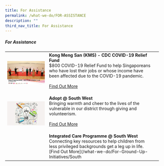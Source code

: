 ```yaml
---
title: For Assistance
permalink: /what-we-do/FOR-ASSISTANCE
description: ""
third_nav_title: For Assistance
---
```

##### For Assistance



| ||  |
| -------- | -------- | -------- |
| ![KMS](/images/What%20We%20Do/For%20Assistant/thumbnail_kms_cdc-crf.jpg)    |   **Kong Meng San (KMS) - CDC COVID-19 Relief Fund**<br> $800 COVID-19 Relief Fund to help Singaporeans who have lost their jobs or whose income have been affected due to the COVID-19 pandemic. <br><br> [Find Out More](/what-we-do/FOR-GROUND-UP-INITIATIVES/South-West-Happy-Fund)<br><br>|      |
| ![](/images/SWIFT.png)     |   **Adopt @ South West**<br> Bringing warmth and cheer to the lives of the vulnerable in our district through giving and volunteerism.<br><br> [Find Out More](/what-we-do/FOR-GROUND-UP-INITIATIVES/South-West-Innovation-Fund)<br><br> |      |
|| **Integrated Care Programme @ South West**<br> Connecting key resources to help children from less privileged backgrounds get a leg up in life. <br> [Find Out More](/what-we-do/For-Ground-Up-Initiatives/South